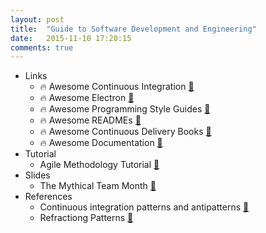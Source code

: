 ```yaml
---
layout: post
title:  "Guide to Software Development and Engineering"
date:   2015-11-10 17:20:15
comments: true
---
```


- Links
    - :fire: Awesome Continuous Integration [:link:](https://github.com/ciandcd/awesome-ciandcd)
    - :fire: Awesome Electron [:link:](https://github.com/sindresorhus/awesome-electron)
    - :fire: Awesome Programming Style Guides [:link:](https://github.com/NARKOZ/guides)
    - :fire: Awesome READMEs [:link:](https://github.com/matiassingers/awesome-readme)
    - :fire: Awesome Continuous Delivery Books [:link:](https://github.com/stack72/ops-books)
    - :fire: Awesome Documentation [:link:](https://github.com/PharkMillups/beautiful-docs)
- Tutorial
    - Agile Methodology Tutorial [:link:](http://www.tutorialspoint.com/agile/index.htm)
- Slides
    - The Mythical Team Month [:floppy_disk:](https://speakerdeck.com/searls/the-mythical-team-month)
- References
    - Continuous integration patterns and antipatterns [:link:](https://dzone.com/refcardz/continuous-integration) 
    - Refractiong Patterns [:link:](https://dzone.com/refcardz/refactoring-patterns)